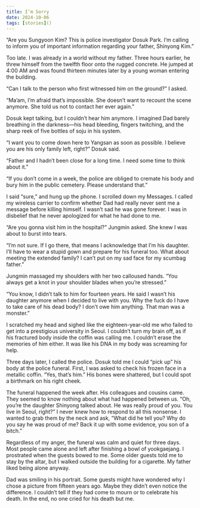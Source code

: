 ```yaml
---
title: I’m Sorry
date: 2024-10-06
tags: [stories]()
---
```


“Are you Sungyoon Kim? This is police investigator Dosuk Park. I’m calling to inform you of important information regarding your father, Shinyong Kim.”

Too late. I was already in a world without my father. Three hours earlier, he threw himself from the twelfth floor onto the rugged concrete. He jumped at 4:00 AM and was found thirteen minutes later by a young woman entering the building.

“Can I talk to the person who first witnessed him on the ground?” I asked.

“Ma’am, I’m afraid that’s impossible. She doesn’t want to recount the scene anymore. She told us not to contact her ever again.”

Dosuk kept talking, but I couldn’t hear him anymore. I imagined Dad barely breathing in the darkness—his head bleeding, fingers twitching, and the sharp reek of five bottles of soju in his system.

“I want you to come down here to Yangsan as soon as possible. I believe you are his only family left, right?” Dosuk said.

“Father and I hadn’t been close for a long time. I need some time to think about it.”

“If you don’t come in a week, the police are obliged to cremate his body and bury him in the public cemetery. Please understand that.”

I said “sure,” and hung up the phone. I scrolled down my Messages. I called my wireless carrier to confirm whether Dad had really never sent me a message before killing himself. I wasn’t sad he was gone forever. I was in disbelief that he never apologized for what he had done to me.

“Are you gonna visit him in the hospital?” Jungmin asked. She knew I was about to burst into tears.

“I’m not sure. If I go there, that means I acknowledge that I’m his daughter. I’ll have to wear a stupid gown and prepare for his funeral too. What about meeting the extended family? I can’t put on my sad face for my scumbag father.”

Jungmin massaged my shoulders with her two calloused hands. “You always get a knot in your shoulder blades when you’re stressed.”

“You know, I didn’t talk to him for fourteen years. He said I wasn’t his daughter anymore when I decided to live with you. Why the fuck do I have to take care of his dead body? I don’t owe him anything. That man was a monster.”

I scratched my head and sighed like the eighteen-year-old me who failed to get into a prestigious university in Seoul. I couldn’t turn my brain off, as if his fractured body inside the coffin was calling me. I couldn’t erase the memories of him either. It was like his DNA in my body was screaming for help.

Three days later, I called the police. Dosuk told me I could “pick up” his body at the police funeral. First, I was asked to check his frozen face in a metallic coffin. “Yes, that’s him.” His bones were shattered, but I could spot a birthmark on his right cheek.

The funeral happened the week after. His colleagues and cousins came. They seemed to know nothing about what had happened between us. “Oh, you’re the daughter Shinyong talked about. He was really proud of you. You live in Seoul, right?” I never knew how to respond to all this nonsense. I wanted to grab them by the neck and ask, “What did he tell you? Why do you say he was proud of me? Back it up with some evidence, you son of a bitch.”

Regardless of my anger, the funeral was calm and quiet for three days. Most people came alone and left after finishing a bowl of yookgaejang. I prostrated when the guests bowed to me. Some older guests told me to stay by the altar, but I walked outside the building for a cigarette. My father liked being alone anyway.

Dad was smiling in his portrait. Some guests might have wondered why I chose a picture from fifteen years ago. Maybe they didn’t even notice the difference. I couldn’t tell if they had come to mourn or to celebrate his death. In the end, no one cried for his death but me.


